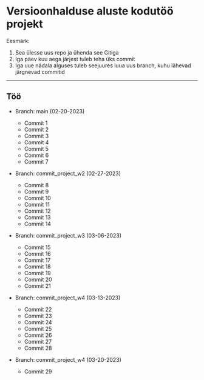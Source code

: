# Versioonhalduse aluste kodutöö projekt

Eesmärk:
1) Sea ülesse uus repo ja ühenda see Gitiga
2) Iga päev kuu aega järjest tuleb teha üks commit
3) Iga uue nädala alguses tuleb seejuures luua uus branch, kuhu lähevad järgnevad commitid

***

## Töö
 
 * Branch: main (02-20-2023)
    * Commit 1
    * Commit 2
    * Commit 3
    * Commit 4
    * Commit 5
    * Commit 6
    * Commit 7

* Branch: commit_project_w2 (02-27-2023)
    * Commit 8
    * Commit 9
    * Commit 10
    * Commit 11
    * Commit 12
    * Commit 13
    * Commit 14

* Branch: commit_project_w3 (03-06-2023)
    * Commit 15
    * Commit 16
    * Commit 17
    * Commit 18
    * Commit 19
    * Commit 20
    * Commit 21

* Branch: commit_project_w4 (03-13-2023)
    * Commit 22
    * Commit 23
    * Commit 24
    * Commit 25
    * Commit 26
    * Commit 27
    * Commit 28

* Branch: commit_project_w4 (03-20-2023)
    * Commit 29